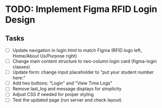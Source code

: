# TODO: Implement Figma RFID Login Design

## Tasks
- [ ] Update navigation in login.html to match Figma (RFID logo left, Home/About Us/Purpose right)
- [ ] Change main content structure to two-column login card (figma-login classes)
- [ ] Update form: change input placeholder to "put your student number here:"
- [ ] Add two buttons: "Login" and "View Time Logs"
- [ ] Remove last_log and message displays for simplicity
- [ ] Adjust CSS if needed for proper styling
- [ ] Test the updated page (run server and check layout)
